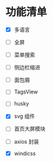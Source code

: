 # 功能清单

- [x] 多语言

- [ ] 全屏

- [ ] 菜单搜索

- [ ] 侧边栏缩进

- [ ] 面包屑

- [ ] TagsView

- [ ] husky

- [x] svg 组件

- [ ] 首页大屏模块

- [ ] axios 封装

- [x] windicss
